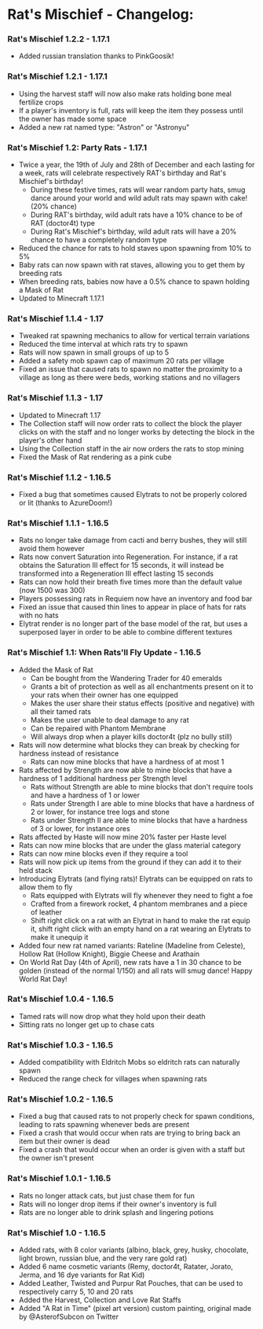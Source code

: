 # Rat's Mischief - Changelog:

### Rat's Mischief 1.2.2 - 1.17.1
- Added russian translation thanks to PinkGoosik!

### Rat's Mischief 1.2.1 - 1.17.1
- Using the harvest staff will now also make rats holding bone meal fertilize crops
- If a player's inventory is full, rats will keep the item they possess until the owner has made some space
- Added a new rat named type: "Astron" or "Astronyu"

### Rat's Mischief 1.2: Party Rats - 1.17.1
- Twice a year, the 19th of July and 28th of December and each lasting for a week, rats will celebrate respectively RAT's birthday and Rat's Mischief's birthday!
    - During these festive times, rats will wear random party hats, smug dance around your world and wild adult rats may spawn with cake! (20% chance)
    - During RAT's birthday, wild adult rats have a 10% chance to be of RAT (doctor4t) type
    - During Rat's Mischief's birthday, wild adult rats will have a 20% chance to have a completely random type
- Reduced the chance for rats to hold staves upon spawning from 10% to 5%
- Baby rats can now spawn with rat staves, allowing you to get them by breeding rats
- When breeding rats, babies now have a 0.5% chance to spawn holding a Mask of Rat
- Updated to Minecraft 1.17.1

### Rat's Mischief 1.1.4 - 1.17
- Tweaked rat spawning mechanics to allow for vertical terrain variations
- Reduced the time interval at which rats try to spawn
- Rats will now spawn in small groups of up to 5
- Added a safety mob spawn cap of maximum 20 rats per village
- Fixed an issue that caused rats to spawn no matter the proximity to a village as long as there were beds, working stations and no villagers

### Rat's Mischief 1.1.3 - 1.17
- Updated to Minecraft 1.17
- The Collection staff will now order rats to collect the block the player clicks on with the staff and no longer works by detecting the block in the player's other hand
- Using the Collection staff in the air now orders the rats to stop mining
- Fixed the Mask of Rat rendering as a pink cube

### Rat's Mischief 1.1.2 - 1.16.5
- Fixed a bug that sometimes caused Elytrats to not be properly colored or lit (thanks to AzureDoom!)

### Rat's Mischief 1.1.1 - 1.16.5
- Rats no longer take damage from cacti and berry bushes, they will still avoid them however
- Rats now convert Saturation into Regeneration. For instance, if a rat obtains the Saturation III effect for 15 seconds, it will instead be transformed into a Regeneration III effect lasting 15 seconds
- Rats can now hold their breath five times more than the default value (now 1500 was 300)
- Players possessing rats in Requiem now have an inventory and food bar
- Fixed an issue that caused thin lines to appear in place of hats for rats with no hats
- Elytrat render is no longer part of the base model of the rat, but uses a superposed layer in order to be able to combine different textures

### Rat's Mischief 1.1: When Rats'll Fly Update - 1.16.5
- Added the Mask of Rat
    - Can be bought from the Wandering Trader for 40 emeralds
    - Grants a bit of protection as well as all enchantments present on it to your rats when their owner has one equipped 
    - Makes the user share their status effects (positive and negative) with all their tamed rats
    - Makes the user unable to deal damage to any rat
    - Can be repaired with Phantom Membrane
    - Will always drop when a player kills doctor4t (plz no bully still)
- Rats will now determine what blocks they can break by checking for hardness instead of resistance
    - Rats can now mine blocks that have a hardness of at most 1
- Rats affected by Strength are now able to mine blocks that have a hardness of 1 additional hardness per Strength level
    - Rats without Strength are able to mine blocks that don't require tools and have a hardness of 1 or lower
    - Rats under Strength I are able to mine blocks that have a hardness of 2 or lower, for instance tree logs and stone
    - Rats under Strength II are able to mine blocks that have a hardness of 3 or lower, for instance ores
- Rats affected by Haste will now mine 20% faster per Haste level
- Rats can now mine blocks that are under the glass material category
- Rats can now mine blocks even if they require a tool
- Rats will now pick up items from the ground if they can add it to their held stack
- Introducing Elytrats (and flying rats)! Elytrats can be equipped on rats to allow them to fly
    - Rats equipped with Elytrats will fly whenever they need to fight a foe
    - Crafted from a firework rocket, 4 phantom membranes and a piece of leather
    - Shift right click on a rat with an Elytrat in hand to make the rat equip it, shift right click with an empty hand on a rat wearing an Elytrats to make it unequip it
- Added four new rat named variants: Rateline (Madeline from Celeste), Hollow Rat (Hollow Knight), Biggie Cheese and Arathain
- On World Rat Day (4th of April), new rats have a 1 in 30 chance to be golden (instead of the normal 1/150) and all rats will smug dance! Happy World Rat Day!

### Rat's Mischief 1.0.4 - 1.16.5
- Tamed rats will now drop what they hold upon their death
- Sitting rats no longer get up to chase cats

### Rat's Mischief 1.0.3 - 1.16.5
- Added compatibility with Eldritch Mobs so eldritch rats can naturally spawn
- Reduced the range check for villages when spawning rats

### Rat's Mischief 1.0.2 - 1.16.5
- Fixed a bug that caused rats to not properly check for spawn conditions, leading to rats spawning whenever beds are present
- Fixed a crash that would occur when rats are trying to bring back an item but their owner is dead
- Fixed a crash that would occur when an order is given with a staff but the owner isn't present

### Rat's Mischief 1.0.1 - 1.16.5
- Rats no longer attack cats, but just chase them for fun
- Rats will no longer drop items if their owner's inventory is full
- Rats are no longer able to drink splash and lingering potions

### Rat's Mischief 1.0 - 1.16.5
- Added rats, with 8 color variants (albino, black, grey, husky, chocolate, light brown, russian blue, and the very rare gold rat)
- Added 6 name cosmetic variants (Remy, doctor4t, Ratater, Jorato, Jerma, and 16 dye variants for Rat Kid)
- Added Leather, Twisted and Purpur Rat Pouches, that can be used to respectively carry 5, 10 and 20 rats
- Added the Harvest, Collection and Love Rat Staffs
- Added "A Rat in Time" (pixel art version) custom painting, original made by @AsterofSubcon on Twitter
